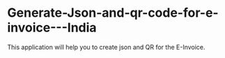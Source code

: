 # Generate-Json-and-qr-code-for-e-invoice---India
This application will help you to create json and QR for the E-Invoice. 
